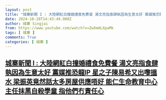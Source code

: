 ```yaml
---
layout: post
title: "城寨新聞 I : 大陸網紅白撞婚禮食免費餐 湯文亮指食肆執因為生意太好 黨媒推恐龍IP 星之子陳易希又出嚟搵水 梁振英竟然話太多房屋供應唔好 能仁生命教育中心主任抹黑自殺學童 指他們冇責任心"
date: 2024-10-28T14:43:49.000Z
author: 城寨 Singjai
from: https://www.youtube.com/watch?v=ZwXmALXpaMk
tags: [ 城寨 ]
comments: True
categories: [ 城寨 ]
---
```

<!--1730126629000-->
[城寨新聞 I : 大陸網紅白撞婚禮食免費餐 湯文亮指食肆執因為生意太好 黨媒推恐龍IP 星之子陳易希又出嚟搵水 梁振英竟然話太多房屋供應唔好 能仁生命教育中心主任抹黑自殺學童 指他們冇責任心](https://www.youtube.com/watch?v=ZwXmALXpaMk)
------

<div>

</div>
